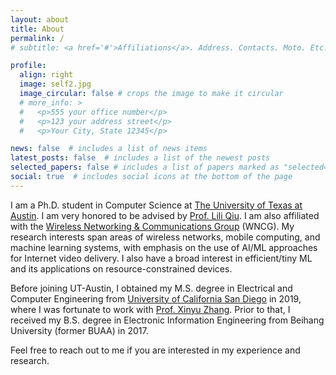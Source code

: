 ```yaml
---
layout: about
title: About
permalink: /
# subtitle: <a href='#'>Affiliations</a>. Address. Contacts. Moto. Etc.

profile:
  align: right
  image: self2.jpg
  image_circular: false # crops the image to make it circular
  # more_info: >
  #   <p>555 your office number</p>
  #   <p>123 your address street</p>
  #   <p>Your City, State 12345</p>

news: false  # includes a list of news items
latest_posts: false  # includes a list of the newest posts
selected_papers: false # includes a list of papers marked as "selected={true}"
social: true  # includes social icons at the bottom of the page
---
```


I am a Ph.D. student in Computer Science at [The University of Texas at Austin](https://www.utexas.edu/). I am very honored to be advised by [Prof. Lili Qiu](https://www.cs.utexas.edu/~lili/). I am also affiliated with the [Wireless Networking & Communications Group](https://wncg.org/) (WNCG). My research interests span areas of wireless networks, mobile computing, and machine learning systems, with emphasis on the use of AI/ML approaches for Internet video delivery. I also have a broad interest in efficient/tiny ML and its applications on resource-constrained devices.

Before joining UT-Austin, I obtained my M.S. degree in Electrical and Computer Engineering from [University of California San Diego](https://ucsd.edu/) in 2019, where I was fortunate to work with [Prof. Xinyu Zhang](http://xyzhang.ucsd.edu/). Prior to that, I received my B.S. degree in Electronic Information Engineering from Beihang University (former BUAA) in 2017.

Feel free to reach out to me if you are interested in my experience and research.

<!-- Write your biography here. Tell the world about yourself. Link to your favorite [subreddit](http://reddit.com). You can put a picture in, too. The code is already in, just name your picture `prof_pic.jpg` and put it in the `img/` folder.

Put your address / P.O. box / other info right below your picture. You can also disable any of these elements by editing `profile` property of the YAML header of your `_pages/about.md`. Edit `_bibliography/papers.bib` and Jekyll will render your [publications page](/al-folio/publications/) automatically.

Link to your social media connections, too. This theme is set up to use [Font Awesome icons](http://fortawesome.github.io/Font-Awesome/) and [Academicons](https://jpswalsh.github.io/academicons/), like the ones below. Add your Facebook, Twitter, LinkedIn, Google Scholar, or just disable all of them. -->